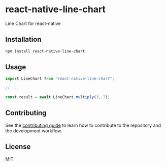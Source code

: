 # react-native-line-chart

Line Chart for react-native

## Installation

```sh
npm install react-native-line-chart
```

## Usage

```js
import LineChart from "react-native-line-chart";

// ...

const result = await LineChart.multiply(3, 7);
```

## Contributing

See the [contributing guide](CONTRIBUTING.md) to learn how to contribute to the repository and the development workflow.

## License

MIT
